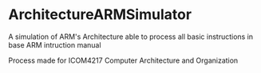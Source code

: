 # ArchitectureARMSimulator
A simulation of ARM's Architecture able to process all basic instructions in base ARM intruction manual

Process made for ICOM4217 Computer Architecture and Organization

